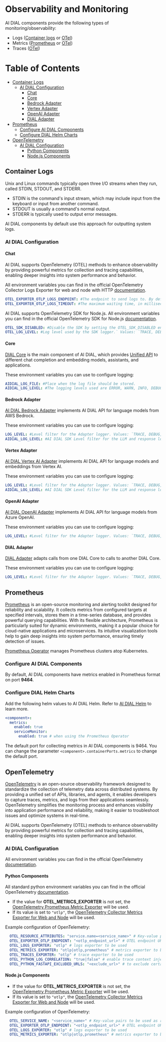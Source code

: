 # Observability and Monitoring

AI DIAL components provide the following types of monitoring/observability:

- Logs ([Container logs](#container-logs) or [OTel](#opentelemetry))
- Metrics ([Prometheus](#prometheus) or [OTel](#opentelemetry))
- Traces ([OTel](#opentelemetry))

<div class="docusaurus-ignore">

<!-- omit from toc -->
# Table of Contents
- [Container Logs](#container-logs)
  - [AI DIAL Configuration](#ai-dial-configuration)
    - [Chat](#chat)
    - [Core](#core)
    - [Bedrock Adapter](#bedrock-adapter)
    - [Vertex Adapter](#vertex-adapter)
    - [OpenAI Adapter](#openai-adapter)
    - [DIAL Adapter](#dial-adapter)
- [Prometheus](#prometheus)
  - [Configure AI DIAL Components](#configure-ai-dial-components)
  - [Configure DIAL Helm Charts](#configure-dial-helm-charts)
- [OpenTelemetry](#opentelemetry)
  - [AI DIAL Configuration](#ai-dial-configuration-1)
    - [Python Components](#python-components)
    - [Node.js Components](#nodejs-components)
  
</div>

## Container Logs

Unix and Linux commands typically open three I/O streams when they run, called STDIN, STDOUT, and STDERR. 

* STDIN is the command's input stream, which may include input from the keyboard or input from another command. 
* STDOUT is usually a command's normal output.
* STDERR is typically used to output error messages.

AI DIAL components by default use this approach for outputting system logs.

### AI DIAL Configuration

#### Chat

AI DIAL supports OpenTelemetry (OTEL) methods to enhance observability by providing powerful metrics for collection and tracing capabilities, enabling deeper insights into system performance and behavior.

All environment variables you can find in the official OpenTelemetry Collector Logs Exporter for web and node with HTTP [documentation](https://www.npmjs.com/package/@opentelemetry/exporter-logs-otlp-http).

```yaml
OTEL_EXPORTER_OTLP_LOGS_ENDPOINT: #The endpoint to send logs to. By default https://localhost:4318/v1/logs will be used. v1/logs will not be appended automatically and has to be added explicitly.
OTEL_EXPORTER_OTLP_LOGS_TIMEOUT: #The maximum waiting time, in milliseconds, allowed to send each OTLP log batch. Default is 10000.
```

AI DIAL supports OpenTelemetry SDK for Node.js. All environment variables you can find in the official OpenTelemetry SDK for Node.js [documentation](https://www.npmjs.com/package/@opentelemetry/sdk-node).

```yaml
OTEL_SDK_DISABLED: #Disable the SDK by setting the OTEL_SDK_DISABLED environment variable to `true`
OTEL_LOG_LEVEL: #Log level used by the SDK logger.` Values: `TRACE, DEBUG, INFO, WARN, ERROR, FATAL`. Use `DEBUG` for dev purposes and INFO in prod. It is strongly recommended not to use the logging level `DEBUG` for prod purposes.
```

#### Core

[DIAL Core](https://github.com/epam/ai-dial-core) is the main component of AI DIAL, which provides [Unified API](https://dialx.ai/dial_api) to different chat completion and embedding models, assistants, and applications.

These environment variables you can use to configure logging:

```yaml
AIDIAL_LOG_FILE: #Place when the log file should be stored.
AIDIAL_LOG_LEVEL: #The logging levels used are ERROR, WARN, INFO, DEBUG, and TRACE.
```

#### Bedrock Adapter

[AI DIAL Bedrock Adapter](https://github.com/epam/ai-dial-adapter-bedrock) implements AI DIAL API for language models from AWS Bedrock.

These environment variables you can use to configure logging:

```yaml
LOG_LEVEL: #Level filter for the Adapter logger. Values: `TRACE, DEBUG, INFO, WARN, ERROR, FATAL`. Use `DEBUG` for dev purposes and INFO in prod. It is strongly recommended not to use the logging level `DEBUG` for prod purposes.
AIDIAL_LOG_LEVEL: #AI DIAL SDK Level filter for the LLM and response logging. Values: `TRACE, DEBUG, INFO, WARNING, ERROR, FATAL`.
```

#### Vertex Adapter

[AI DIAL Vertex AI Adapter](https://github.com/epam/ai-dial-adapter-vertexai) implements AI DIAL API for language models and embeddings from Vertex AI.

These environment variables you can use to configure logging:

```yaml
LOG_LEVEL: #Level filter for the Adapter logger. Values: `TRACE, DEBUG, INFO, WARN, ERROR, FATAL`. Use `DEBUG` for dev purposes and INFO in prod. It is strongly recommended not to use the logging level `DEBUG` for prod purposes.
AIDIAL_LOG_LEVEL: #AI DIAL SDK Level filter for the LLM and response logging. Values: `TRACE, DEBUG, INFO, WARNING, ERROR, FATAL`.
```

#### OpenAI Adapter

[AI DIAL OpenAI Adapter](https://github.com/epam/ai-dial-adapter-openai) implements AI DIAL API for language models from Azure OpenAI.

These environment variables you can use to configure logging:

```yaml
LOG_LEVEL: #Level filter for the Adapter logger. Values: `TRACE, DEBUG, INFO, WARN, ERROR, FATAL`. Use `DEBUG` for dev purposes and INFO in prod. It is strongly recommended not to use the logging level `DEBUG` for prod purposes.
```

#### DIAL Adapter

[DIAL Adapter](https://github.com/epam/ai-dial-adapter-dial) adapts calls from one DIAL Core to calls to another DIAL Core.

These environment variables you can use to configure logging:

```yaml
LOG_LEVEL: #Level filter for the Adapter logger. Values: `TRACE, DEBUG, INFO, WARN, ERROR, FATAL`. Use `DEBUG` for dev purposes and INFO in prod. It is strongly recommended not to use the logging level `DEBUG` for prod purposes.
```

## Prometheus

[Prometheus](https://prometheus.io/) is an open-source monitoring and alerting toolkit designed for reliability and scalability. It collects metrics from configured targets at specified intervals, stores them in a time-series database, and provides powerful querying capabilities. With its flexible architecture, Prometheus is particularly suited for dynamic environments, making it a popular choice for cloud-native applications and microservices. Its intuitive visualization tools help to gain deep insights into system performance, ensuring timely detection of issues.

[Prometheus Operator](https://prometheus-operator.dev/) manages Prometheus clusters atop Kubernetes.

### Configure AI DIAL Components

By default, AI DIAL components have metrics enabled in Prometheus format on port **9464**.

### Configure DIAL Helm Charts

Add the following helm values to AI DIAL Helm. Refer to [AI DIAL Helm](https://github.com/epam/ai-dial-helm/tree/main/charts/dial) to learn more.

```yaml
<component>:
  metrics:
    enabled: true 
    serviceMonitor:
      enabled: true # when using the Prometheus Operator
```
The default port for collecting metrics in AI DIAL components is 9464. You can change the parameter `<component>.containerPorts.metrics` to change the default port.

## OpenTelemetry

[OpenTelemetry](https://opentelemetry.io/) is an open-source observability framework designed to standardize the collection of telemetry data across distributed systems. By providing a unified set of APIs, libraries, and agents, it enables developers to capture traces, metrics, and logs from their applications seamlessly. OpenTelemetry simplifies the monitoring process and enhances visibility into application performance and reliability, making it easier to troubleshoot issues and optimize systems in real-time.

AI DIAL supports OpenTelemetry (OTEL) methods to enhance observability by providing powerful metrics for collection and tracing capabilities, enabling deeper insights into system performance and behavior.

### AI DIAL Configuration

All environment variables you can find in the official OpenTelemetry [documentation](https://opentelemetry.io/docs/specs/otel/configuration/sdk-environment-variables/).

#### Python Components

All standard python environment variables you can find in the official OpenTelemetry [documentation](https://opentelemetry-python-contrib.readthedocs.io/en/latest/instrumentation/logging/logging.html). 

* If the value for **OTEL_METRICS_EXPORTER** is not set, the [OpenTelemetry Prometheus Metric Exporter](https://www.npmjs.com/package/@opentelemetry/exporter-prometheus) will be used. 
* If its value is set to `"otlp"`, the [OpenTelemetry Collector Metrics Exporter for Web and Node](https://www.npmjs.com/package/@opentelemetry/exporter-metrics-otlp-http) will be used.

Example configuration of OpenTelemetry:

```yaml
  OTEL_RESOURCE_ATTRIBUTES: "service.name=<service_name>" # Key-value pairs to be used as resource attributes
  OTEL_EXPORTER_OTLP_ENDPOINT: "<otlp_endpoint_url>" # OTEL endpoint URL
  OTEL_LOGS_EXPORTER: "otlp" # logs exporter to be used
  OTEL_METRICS_EXPORTER: "otlp|otlp,prometheus" # metrics exporter to be used
  OTEL_TRACES_EXPORTER: "otlp" # trace exporter to be used
  OTEL_PYTHON_LOG_CORRELATION: "true|false" # enable trace context injection
  OTEL_PYTHON_FASTAPI_EXCLUDED_URLS: "<exclude_url>" # to exclude certain URLs from tracking
```

#### Node.js Components

* If the value for **OTEL_METRICS_EXPORTER** is not set, the [OpenTelemetry Prometheus Metric Exporter](https://www.npmjs.com/package/@opentelemetry/exporter-prometheus) will be used. 
* If its value is set to `"otlp"`, the [OpenTelemetry Collector Metrics Exporter for Web and Node](https://www.npmjs.com/package/@opentelemetry/exporter-metrics-otlp-http) will be used.

Example configuration of OpenTelemetry:

```yaml
  OTEL_SERVICE_NAME: "<service_name>" # Key-value pairs to be used as resource attributes
  OTEL_EXPORTER_OTLP_ENDPOINT: "<otlp_endpoint_url>" # OTEL endpoint URL
  OTEL_LOGS_EXPORTER: "otlp" # logs exporter to be used
  OTEL_METRICS_EXPORTER: "otlp|otlp,prometheus" # metrics exporter to be used
```